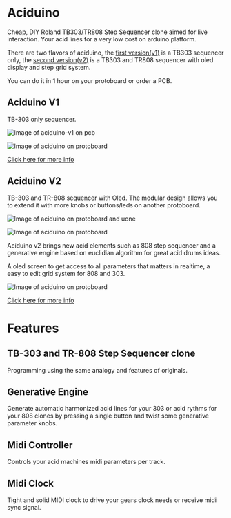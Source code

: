 # Aciduino

Cheap, DIY Roland TB303/TR808 Step Sequencer clone aimed for live interaction. Your acid lines for a very low cost on arduino platform.

There are two flavors of aciduino, the [first version(v1)](https://github.com/midilab/aciduino/tree/master/v1/) is a TB303 sequencer only, the [second version(v2)](https://github.com/midilab/aciduino/tree/master/v2/) is a TB303 and TR808 sequencer with oled display and step grid system.

You can do it in 1 hour on your protoboard or order a PCB.

## Aciduino V1

TB-303 only sequencer.

![Image of aciduino-v1 on pcb](https://raw.githubusercontent.com/midilab/aciduino/master/v1/hardware/ijnekenamay-PCB/mk2_image5.JPG)

![Image of aciduino on protoboard](https://raw.githubusercontent.com/midilab/aciduino/master/v1/hardware/acid_step_sequencer-protoboard-v002.png)

[Click here for more info](https://github.com/midilab/aciduino/tree/master/v1/)

## Aciduino V2

TB-303 and TR-808 sequencer with Oled. The modular design allows you to extend it with more knobs or buttons/leds on another protoboard.

![Image of aciduino on protoboard and uone](https://raw.githubusercontent.com/midilab/aciduino/master/v2/hardware/imgs/aciduinov2-lite-uone.jpg)

![Image of aciduino on protoboard](https://raw.githubusercontent.com/midilab/aciduino/master/v2/hardware/imgs/aciduino_lite_v2-teensy.png)

Aciduino v2 brings new acid elements such as 808 step sequencer and a generative engine based on euclidian algorithm for great acid drums ideas.

A oled screen to get access to all parameters that matters in realtime, a easy to edit grid system for 808 and 303.

![Image of aciduino on protoboard](https://raw.githubusercontent.com/midilab/aciduino/master/v2/hardware/imgs/aciduino-v2-808-grid.jpg)

[Click here for more info](https://github.com/midilab/aciduino/tree/master/v2/)

# Features

## TB-303 and TR-808 Step Sequencer clone
Programming using the same analogy and features of originals. 

## Generative Engine
Generate automatic harmonized acid lines for your 303 or acid rythms for your 808 clones by pressing a single button and twist some generative parameter knobs. 

## Midi Controller
Controls your acid machines midi parameters per track.

## Midi Clock
Tight and solid MIDI clock to drive your gears clock needs or receive midi sync signal.

